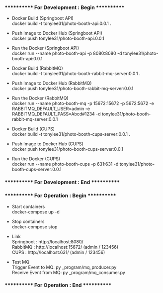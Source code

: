 ### ********** For Development : Begin ********** ###

- Docker Build (Springboot API)<br />
docker build -t tonylee31/photo-booth-api:0.0.1 .

- Push Image to Docker Hub (Springboot API)<br />
docker push tonylee31/photo-booth-api:0.0.1

- Run the Docker (Springboot API)<br />
docker run --name photo-booth-api -p 8080:8080 -d tonylee31/photo-booth-api:0.0.1

- Docker Build (RabbitMQ)<br />
docker build -t tonylee31/photo-booth-rabbit-mq-server:0.0.1 .

- Push Image to Docker Hub (RabbitMQ)<br />
docker push tonylee31/photo-booth-rabbit-mq-server:0.0.1

- Run the Docker (RabbitMQ)<br />
docker run --name photo-booth-mq -p 15672:15672 -p 5672:5672 -e RABBITMQ_DEFAULT_USER=admin -e RABBITMQ_DEFAULT_PASS=Abcd#1234 -d tonylee31/photo-booth-rabbit-mq-server:0.0.1 

- Docker Build (CUPS)<br />
docker build -t tonylee31/photo-booth-cups-server:0.0.1 .

- Push Image to Docker Hub (CUPS)<br />
docker push tonylee31/photo-booth-cups-server:0.0.1

- Run the Docker (CUPS)<br />
docker run --name photo-booth-cups -p 631:631 -d tonylee31/photo-booth-cups-server:0.0.1

### ********** For Development : End ********** ### 





### ********** For Operation : Begin ********** ### 

- Start containers<br />
docker-compose up -d

- Stop containers<br />
docker-compose stop

- Link<br />
Springboot : http://localhost:8080/<br />
RabbitMQ : http://localhost:15672/ (admin / 123456)<br />
CUPS : http://localhost:631/ (admin / 123456)<br />

- Test MQ<br />
Trigger Event to MQ: py _program/mq_producer.py<br />
Receive Event from MQ: py _program/mq_consumer.py<br />

### ********** For Operation : End ********** ### 


